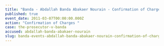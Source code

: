 ```yaml
---
title: "Banda - Abdallah Banda Abakaer Nourain - Confirmation of Charges "
published: true
event_date: 2011-03-07T00:00:00.000Z
action: "Confirmation of Charges "
case: the-prosecutor-v-banda
accused: abdallah-banda-abakaer-nourain
slug: banda-events-abdallah-banda-abakaer-nourain-confirmation-of-charges-
---
```

